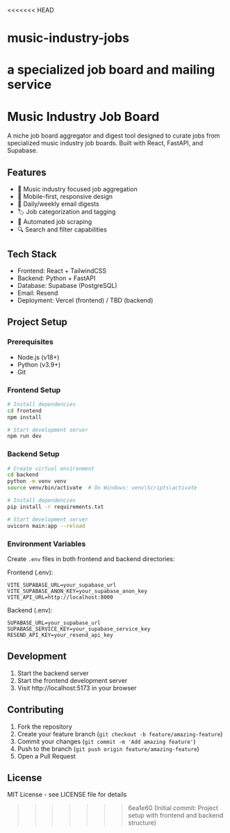 <<<<<<< HEAD
# music-industry-jobs
a specialized job board and mailing service
=======
# Music Industry Job Board

A niche job board aggregator and digest tool designed to curate jobs from specialized music industry job boards. Built with React, FastAPI, and Supabase.

## Features

- 🎵 Music industry focused job aggregation
- 📱 Mobile-first, responsive design
- 📧 Daily/weekly email digests
- 🏷️ Job categorization and tagging
- 🤖 Automated job scraping
- 🔍 Search and filter capabilities

## Tech Stack

- Frontend: React + TailwindCSS
- Backend: Python + FastAPI
- Database: Supabase (PostgreSQL)
- Email: Resend
- Deployment: Vercel (frontend) / TBD (backend)

## Project Setup

### Prerequisites

- Node.js (v18+)
- Python (v3.9+)
- Git

### Frontend Setup

```bash
# Install dependencies
cd frontend
npm install

# Start development server
npm run dev
```

### Backend Setup

```bash
# Create virtual environment
cd backend
python -m venv venv
source venv/bin/activate  # On Windows: venv\Scripts\activate

# Install dependencies
pip install -r requirements.txt

# Start development server
uvicorn main:app --reload
```

### Environment Variables

Create `.env` files in both frontend and backend directories:

Frontend (.env):
```
VITE_SUPABASE_URL=your_supabase_url
VITE_SUPABASE_ANON_KEY=your_supabase_anon_key
VITE_API_URL=http://localhost:8000
```

Backend (.env):
```
SUPABASE_URL=your_supabase_url
SUPABASE_SERVICE_KEY=your_supabase_service_key
RESEND_API_KEY=your_resend_api_key
```

## Development

1. Start the backend server
2. Start the frontend development server
3. Visit http://localhost:5173 in your browser

## Contributing

1. Fork the repository
2. Create your feature branch (`git checkout -b feature/amazing-feature`)
3. Commit your changes (`git commit -m 'Add amazing feature'`)
4. Push to the branch (`git push origin feature/amazing-feature`)
5. Open a Pull Request

## License

MIT License - see LICENSE file for details
>>>>>>> 6ea1e60 (Initial commit: Project setup with frontend and backend structure)
